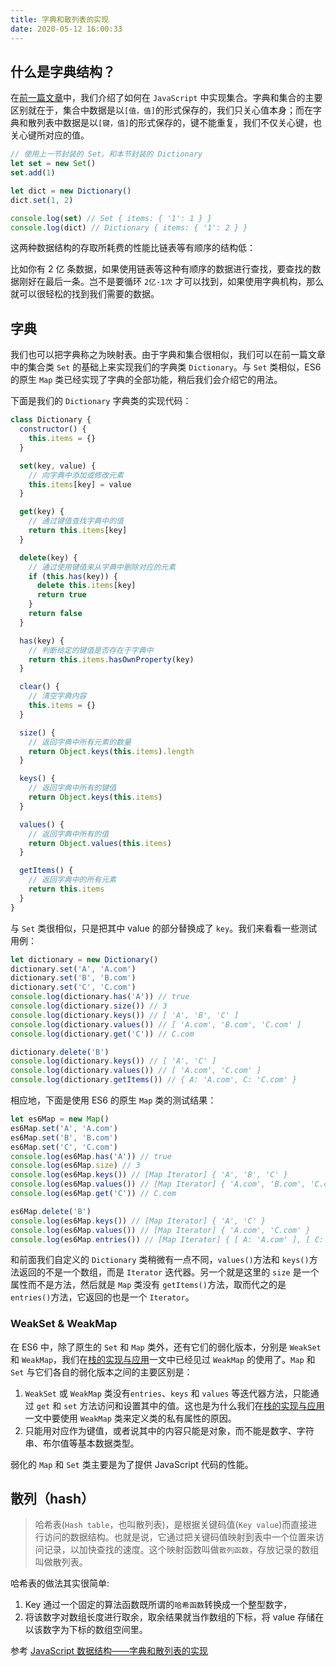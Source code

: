 ```yaml
---
title: 字典和散列表的实现
date: 2020-05-12 16:00:33
---
```


## 什么是字典结构？

在[前一篇文章](./set)中，我们介绍了如何在 `JavaScript` 中实现集合。字典和集合的主要区别就在于，集合中数据是以`[值，值]`的形式保存的，我们只关心值本身；而在字典和散列表中数据是以`[键，值]`的形式保存的，键不能重复，我们不仅关心键，也关心键所对应的值。

```js
// 使用上一节封装的 Set。和本节封装的 Dictionary
let set = new Set()
set.add(1)

let dict = new Dictionary()
dict.set(1, 2)

console.log(set) // Set { items: { '1': 1 } }
console.log(dict) // Dictionary { items: { '1': 2 } }
```

这两种数据结构的存取所耗费的性能比链表等有顺序的结构低：

比如你有 2 亿 条数据，如果使用链表等这种有顺序的数据进行查找，要查找的数据刚好在最后一条。岂不是要循环 `2亿-1次` 才可以找到，如果使用字典机构，那么就可以很轻松的找到我们需要的数据。

## 字典

我们也可以把字典称之为映射表。由于字典和集合很相似，我们可以在前一篇文章中的集合类 `Set` 的基础上来实现我们的字典类 `Dictionary`。与 `Set` 类相似，ES6 的原生 `Map` 类已经实现了字典的全部功能，稍后我们会介绍它的用法。

下面是我们的 `Dictionary` 字典类的实现代码：

```js
class Dictionary {
  constructor() {
    this.items = {}
  }

  set(key, value) {
    // 向字典中添加或修改元素
    this.items[key] = value
  }

  get(key) {
    // 通过键值查找字典中的值
    return this.items[key]
  }

  delete(key) {
    // 通过使用键值来从字典中删除对应的元素
    if (this.has(key)) {
      delete this.items[key]
      return true
    }
    return false
  }

  has(key) {
    // 判断给定的键值是否存在于字典中
    return this.items.hasOwnProperty(key)
  }

  clear() {
    // 清空字典内容
    this.items = {}
  }

  size() {
    // 返回字典中所有元素的数量
    return Object.keys(this.items).length
  }

  keys() {
    // 返回字典中所有的键值
    return Object.keys(this.items)
  }

  values() {
    // 返回字典中所有的值
    return Object.values(this.items)
  }

  getItems() {
    // 返回字典中的所有元素
    return this.items
  }
}
```

与 `Set` 类很相似，只是把其中 value 的部分替换成了 `key`。我们来看看一些测试用例：

```js
let dictionary = new Dictionary()
dictionary.set('A', 'A.com')
dictionary.set('B', 'B.com')
dictionary.set('C', 'C.com')
console.log(dictionary.has('A')) // true
console.log(dictionary.size()) // 3
console.log(dictionary.keys()) // [ 'A', 'B', 'C' ]
console.log(dictionary.values()) // [ 'A.com', 'B.com', 'C.com' ]
console.log(dictionary.get('C')) // C.com

dictionary.delete('B')
console.log(dictionary.keys()) // [ 'A', 'C' ]
console.log(dictionary.values()) // [ 'A.com', 'C.com' ]
console.log(dictionary.getItems()) // { A: 'A.com', C: 'C.com' }
```

相应地，下面是使用 ES6 的原生 `Map` 类的测试结果：

```js
let es6Map = new Map()
es6Map.set('A', 'A.com')
es6Map.set('B', 'B.com')
es6Map.set('C', 'C.com')
console.log(es6Map.has('A')) // true
console.log(es6Map.size) // 3
console.log(es6Map.keys()) // [Map Iterator] { 'A', 'B', 'C' }
console.log(es6Map.values()) // [Map Iterator] { 'A.com', 'B.com', 'C.com' }
console.log(es6Map.get('C')) // C.com

es6Map.delete('B')
console.log(es6Map.keys()) // [Map Iterator] { 'A', 'C' }
console.log(es6Map.values()) // [Map Iterator] { 'A.com', 'C.com' }
console.log(es6Map.entries()) // [Map Iterator] { [ A: 'A.com' ], [ C: 'C.com' ] }
```

和前面我们自定义的 `Dictionary` 类稍微有一点不同，`values()`方法和 `keys()`方法返回的不是一个数组，而是 `Iterator` 迭代器。另一个就是这里的 `size` 是一个属性而不是方法，然后就是 `Map` 类没有 `getItems()`方法，取而代之的是 `entries()`方法，它返回的也是一个 `Iterator`。

### WeakSet & WeakMap

在 ES6 中，除了原生的 `Set` 和 `Map` 类外，还有它们的弱化版本，分别是 `WeakSet` 和 `WeakMap`，我们在[栈的实现与应用](./stack.md#使用-weakmap-私有化-items)一文中已经见过 `WeakMap` 的使用了。`Map` 和 `Set` 与它们各自的弱化版本之间的主要区别是：

1. `WeakSet` 或 `WeakMap` 类没有`entries`、`keys` 和 `values` 等迭代器方法，只能通过 `get` 和 `set` 方法访问和设置其中的值。这也是为什么我们在[栈的实现与应用](./stack.md#使用-weakmap-私有化-items)一文中要使用 `WeakMap` 类来定义类的私有属性的原因。
2. 只能用对应作为键值，或者说其中的内容只能是对象，而不能是数字、字符串、布尔值等基本数据类型。

弱化的 `Map` 和 `Set` 类主要是为了提供 JavaScript 代码的性能。

## 散列（hash）

> 哈希表(`Hash table`，也叫散列表)，是根据关键码值(`Key value`)而直接进行访问的数据结构。也就是说，它通过把关键码值映射到表中一个位置来访问记录，以加快查找的速度。这个映射函数叫做`散列函数`，存放记录的数组叫做散列表。

哈希表的做法其实很简单:

1. Key 通过一个固定的算法函数既所谓的`哈希函数`转换成一个整型数字，
2. 将该数字对数组长度进行取余，取余结果就当作数组的下标，将 value 存储在以该数字为下标的数组空间里。

参考 [JavaScript 数据结构——字典和散列表的实现](https://www.cnblogs.com/jaxu/p/11302315.html)
